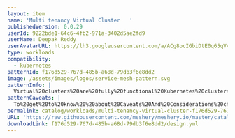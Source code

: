 ```yaml
---
layout: item
name: 'Multi tenancy Virtual Cluster   '
publishedVersion: 0.0.29
userId: 9222bde1-64c6-4fb2-971a-3402d5ae2fd9
userName: Deepak Reddy
userAvatarURL: https://lh3.googleusercontent.com/a/ACg8ocIGbiDtE0q65qVvAUdzHw8Qky81rM0kSAknIqbgysfDCw=s96-c
type: workloads
compatibility:
  - kubernetes
patternId: f176d529-767d-485b-a68d-79db3f6e8dd2
image: /assets/images/logos/service-mesh-pattern.svg
patternInfo: |
  Virtual%20clusters%20are%20fully%20functional%20Kubernetes%20clusters%20nested%20inside%20a%20physical%20host%20cluster%20providing%20better%20isolation%20and%20flexibility%20to%20support%20multi-tenancy.%20Multiple%20teams%20can%20operate%20independently%20within%20the%20same%20physical%20infrastructure%20while%20minimizing%20conflicts%2C%20maximizing%20autonomy%2C%20and%20reducing%20costs.%0A%0AVirtual%20clusters%20run%20inside%20host%20cluster%20namespaces%20but%20function%20as%20separate%20Kubernetes%20clusters%2C%20with%20their%20own%20API%20server%2C%20control%20plane%2C%20syncer%2C%20and%20set%20of%20resources.%20While%20virtual%20clusters%20share%20the%20physical%20resources%20of%20the%20host%20cluster%20(such%20as%20CPU%2C%20memory%2C%20and%20storage)%2C%20they%20manage%20their%20resources%20independently%2C%20allowing%20for%20efficient%20utilization%20and%20scaling.%0A%0AVirtual%20clusters%20interact%20with%20the%20host%20cluster%20for%20resource%20scheduling%20and%20networking%20but%20maintain%20a%20level%20of%20abstraction%20to%20ensure%20operations%20within%20a%20virtual%20cluster%20don't%20directly%20affect%20the%20host%20cluster's%20global%20state.%0A%0A
patternCaveats: |
  To%20get%20to%20know%20%20about%20Caveats%20And%20Considerations%20checkout%20this%20docs%20%20https%3A%2F%2Fwww.vcluster.com%2Fdocs%2Fvcluster
permalink: catalog/workloads/multi-tenancy-virtual-cluster-f176d529-767d-485b-a68d-79db3f6e8dd2.html
URL: 'https://raw.githubusercontent.com/meshery/meshery.io/master/catalog/f176d529-767d-485b-a68d-79db3f6e8dd2/0.0.29/design.yml'
downloadLink: f176d529-767d-485b-a68d-79db3f6e8dd2/design.yml
---
```

